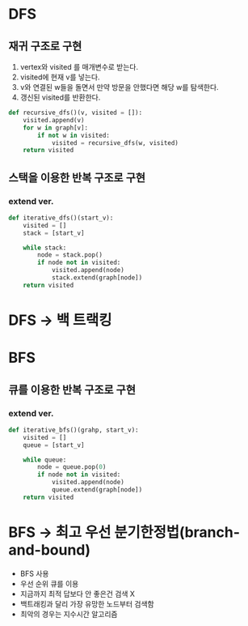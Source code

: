 # DFS

## 재귀 구조로 구현

1. vertex와 visited 를 매개변수로 받는다.
2. visited에 현재 v를 넣는다.
3. v와 연결된 w들을 돌면서 만약 방문을 안했다면 해당 w를 탐색한다.
4. 갱신된 visited를 반환한다.

```py
def recursive_dfs()(v, visited = []):
    visited.append(v)
    for w in graph[v]:
        if not w in visited:
            visited = recursive_dfs(w, visited)
    return visited
```

## 스택을 이용한 반복 구조로 구현

### extend ver.

```py
def iterative_dfs()(start_v):
    visited = []
    stack = [start_v]

    while stack:
        node = stack.pop()
        if node not in visited:
            visited.append(node)
            stack.extend(graph[node])
    return visited
```

# DFS -> 백 트랙킹

# BFS

## 큐를 이용한 반복 구조로 구현

### extend ver.

```py
def iterative_bfs()(grahp, start_v):
    visited = []
    queue = [start_v]

    while queue:
        node = queue.pop(0)
        if node not in visited:
            visited.append(node)
            queue.extend(graph[node])
    return visited
```

# BFS -> 최고 우선 분기한정법(branch-and-bound)

- BFS 사용
- 우선 순위 큐를 이용
- 지금까지 최적 답보다 안 좋은건 검색 X
- 백트래킹과 달리 가장 유망한 노드부터 검색함
- 최악의 경우는 지수시간 알고리즘
